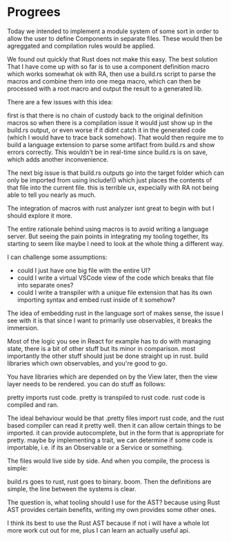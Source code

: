 # Progrees

Today we intended to implement a module system of some sort in order to allow the user to define Components in separate files. These would then be agreggated and compilation rules would be applied.

We found out quickly that Rust does not make this easy. The best solution
That I have come up with so far is to use a component definition macro which works somewhat ok with RA, then use a build.rs script to parse the
macros and combine them into one mega macro, which can then be processed with a root macro and output the result to a generated lib.

There are a few issues with this idea:

first is that there is no chain of custody back to the original definition macros so when there is a compilation issue it would just show up in the build.rs output, or even worse if it didnt catch it in the generated code (which I would have to trace back somehow). That would then require me to build a language extension to parse some artifact from build.rs and show errors correctly. This wouldn't be in real-time since build.rs is on save, which adds another inconvenience.

The next big issue is that build.rs outputs go into the target folder which can only be imported from using include!() which just places the contents of that file into the current file. this is terrible ux, expecially with RA not being able to tell you nearly as much.

The integration of macros with rust analyzer isnt great to begin with but I should explore it more.

The entire rationale behind using macros is to avoid writing a language server.
But seeing the pain points in integrating my tooling together, Its starting to seem like maybe I need to look at the whole thing a different way.

I can challenge some assumptions:
- could I just have one big file with the entire UI? 
- could I write a virtual VSCode view of the code which breaks that file into separate ones?
- could I write a transpiler with a unique file extension that has its own importing syntax and embed rust inside of it somehow?

The idea of embedding rust in the language sort of makes sense, the issue I see with it is that since I want to primarily use observables, it breaks the immersion. 

Most of the logic you see in React for example has to do with managing state, there is a bit of other stuff but Its minor in comparison. most importantly the other stuff should just be done straight up in rust. build libraries which own observables, and you're good to go.

You have libraries which are depended on by the View later, then the view layer needs to be rendered. you can do stuff as follows:

pretty imports rust code. pretty is transpiled to rust code. rust code is compiled and ran.

The ideal behaviour would be that .pretty files import rust code, and the rust based compiler can read it pretty well. then it can allow certain things to be imported. it can provide autocomplete, but in the form that is appropriate for pretty. maybe by implementing a trait, we can determine if some code is importable, i.e. if its an Observable or a Service or something. 

The files would live side by side. And when you compile, the process is simple:

build.rs goes to rust, rust goes to binary. boom. Then the definitions are simple, the line between the systems is clear.

The question is, what tooling should I use for the AST? because using Rust AST provides certain benefits, writing my own provides some other ones. 

I think its best to use the Rust AST because if not i will have a whole lot more work cut out for me, plus I can learn an actually useful api.


